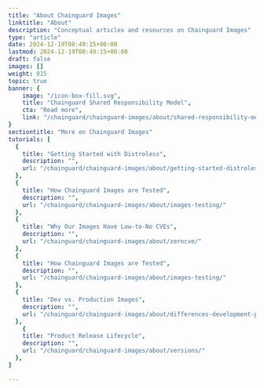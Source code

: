 ```yaml
---
title: "About Chainguard Images"
linktitle: "About"
description: "Conceptual articles and resources on Chainguard Images"
type: "article"
date: 2024-12-19T08:49:15+00:00
lastmod: 2024-12-19T08:49:15+00:00
draft: false
images: []
weight: 015
topic: true
banner: {
    image: "/icon-box-fill.svg",
    title: "Chainguard Shared Responsibility Model",
    cta: "Read more",
    link: "/chainguard/chainguard-images/about/shared-responsibility-model/"
}
sectiontitle: "More on Chainguard Images"
tutorials: [
  {
    title: "Getting Started with Distroless",
    description: "",
    url: "/chainguard/chainguard-images/about/getting-started-distroless/"
  },
  {
    title: "How Chainguard Images are Tested",
    description: "",
    url: "/chainguard/chainguard-images/about/images-testing/"
  },
  {
    title: "Why Our Images Have Low-to-No CVEs",
    description: "",
    url: "/chainguard/chainguard-images/about/zerocve/"
  },
  {
    title: "How Chainguard Images are Tested",
    description: "",
    url: "/chainguard/chainguard-images/about/images-testing/"
  },
  {
    title: "Dev vs. Production Images",
    description: "",
    url: "/chainguard/chainguard-images/about/differences-development-production/"
  },
    {
    title: "Product Release Lifecycle",
    description: "",
    url: "/chainguard/chainguard-images/about/versions/"
  },
]

---
```

